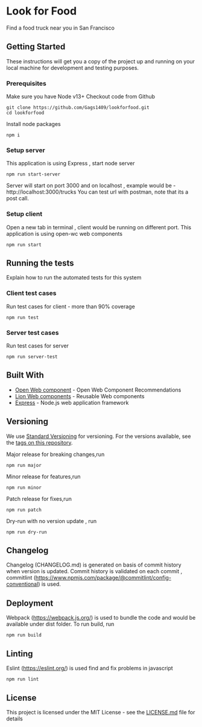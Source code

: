# Look for Food

Find a food truck near you in San Francisco

## Getting Started

These instructions will get you a copy of the project up and running on your local machine for development and testing purposes. 

### Prerequisites
Make sure you have Node v13+ 
Checkout code from Github 

```
git clone https://github.com/Gags1409/lookforfood.git
cd lookforfood
```

Install node packages 
```
npm i 
```
### Setup server

This application is using Express , start node server

```
npm run start-server
```
Server will start on port 3000 and on localhost , example would be - http://localhost:3000/trucks
You can test url with postman, note that its a post call.

### Setup client
Open a new tab in terminal , client would be running on different port. This application  is using open-wc web components 

```
npm run start
```

## Running the tests

Explain how to run the automated tests for this system

### Client test cases

Run test cases for client - more than 90% coverage

```
npm run test
```

### Server  test cases

Run test cases for server 

```
npm run server-test
```

## Built With

* [Open Web component](https://open-wc.org/) - Open Web Component Recommendations
* [Lion Web components](https://github.com/ing-bank/lion) - Reusable Web components
* [Express](https://expressjs.com/) - Node.js web application framework


## Versioning

We use [Standard Versioning](https://www.npmjs.com/package/standard-version) for versioning. For the versions available, see the [tags on this repository](https://github.com/Gags1409/lookforfood/tags). 

Major release  for breaking changes,run
```
npm run major
```

Minor release  for features,run
```
npm run minor
```

Patch release  for fixes,run
```
npm run patch
```

Dry-run with no version update , run
```
npm run dry-run
```
## Changelog
Changelog (CHANGELOG.md) is generated on basis of commit history when version is updated. Commit history is validated on each commit , commitlint (https://www.npmjs.com/package/@commitlint/config-conventional) is used.


## Deployment
Webpack (https://webpack.js.org/) is used to bundle the code and would be available under dist folder. To run build, run

```
npm run build
```

## Linting
Eslint (https://eslint.org/) is used find and fix problems in javascript

```
npm run lint
```

## License

This project is licensed under the MIT License - see the [LICENSE.md](LICENSE.md) file for details

